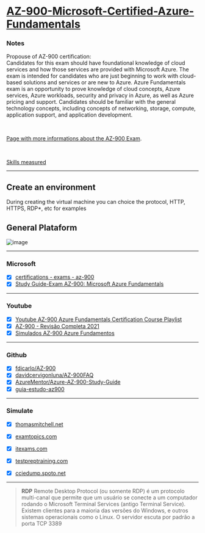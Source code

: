# [AZ-900-Microsoft-Certified-Azure-Fundamentals](https://docs.microsoft.com/en-us/learn/certifications/exams/az-900)

### Notes


Propouse of AZ-900 certification:  
Candidates for this exam should have foundational knowledge of cloud services and how those services are provided with Microsoft Azure. The exam is intended for candidates who are just beginning to work with cloud-based solutions and services or are new to Azure.
Azure Fundamentals exam is an opportunity to prove knowledge of cloud concepts, Azure services, Azure workloads, security and privacy in Azure, as well as Azure pricing and support. Candidates should be familiar with the general technology concepts, including concepts of networking, storage, compute, application support, and application development.

<br>

[Page with more informations about the AZ-900 Exam](https://docs.microsoft.com/en-us/learn/certifications/exams/az-900).

<br>

[Skills measured](https://query.prod.cms.rt.microsoft.com/cms/api/am/binary/RE3VwUY)

___

## Create an environment
During creating the virtual machine you can choice the protocol, HTTP, HTTPS, RDP*, etc for examples

## General Plataform

![image](https://user-images.githubusercontent.com/12099889/170839653-4adb7737-f8f1-49fe-8e7b-a7af62d3ad00.png)

___

### Microsoft

- [x] [certifications - exams - az-900](https://docs.microsoft.com/pt-br/learn/certifications/exams/az-900?source=learn)
- [x] [Study Guide-Exam AZ-900: Microsoft Azure Fundamentals](https://query.prod.cms.rt.microsoft.com/cms/api/am/binary/RE3VwUY)
___

### Youtube

- [x] [Youtube AZ-900 Azure Fundamentals Certification Course Playlist](https://www.youtube.com/playlist?list=PLlVtbbG169nED0_vMEniWBQjSoxTsBYS3)
- [x] [AZ-900 - Revisão Completa 2021](https://www.youtube.com/watch?v=DlfDKhFb1XU&t=3356s)
- [x] [Simulados AZ-900 Azure Fundamentos](https://www.youtube.com/watch?v=sEmlfyYGJRc)

___

### Github

- [x] [fdicarlo/AZ-900](https://github.com/fdicarlo/AZ-900)
- [x] [davidcervigonluna/AZ-900FAQ](https://github.com/davidcervigonluna/AZ-900FAQ)
- [x] [AzureMentor/Azure-AZ-900-Study-Guide](https://github.com/AzureMentor/Azure-AZ-900-Study-Guide)
- [x] [guia-estudo-az900](https://github.com/ricmmartins/guia-estudo-az900)

____

### Simulate

- [x] [thomasmitchell.net](https://thomasmitchell.net/az-900-mock-exam/)
- [x] [examtopics.com](https://www.examtopics.com/exams/microsoft/az-900/view/4/)
- [x] [itexams.com](https://www.itexams.com/exam/AZ-900)
- [x] [testpreptraining.com](https://www.testpreptraining.com/microsoft-azure-fundamentals-az-900-free-practice-test)
- [x] [cciedump.spoto.net](https://cciedump.spoto.net/online/exam.php?microsoft-az-900)


____


>**RDP** Remote Desktop Protocol (ou somente RDP) é um protocolo multi-canal que permite que um usuário se conecte a um computador rodando o Microsoft Terminal Services (antigo Terminal Service). Existem clientes para a maioria das versões do Windows, e outros sistemas operacionais como o Linux. O servidor escuta por padrão a porta TCP 3389
